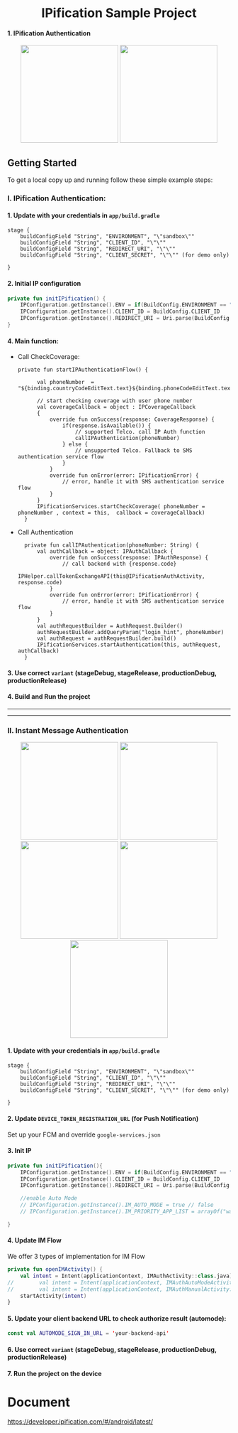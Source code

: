 
<h1 align="center">IPification Sample Project</h1>

#### 1. IPification Authentication
<p align="center">
<img src='https://user-images.githubusercontent.com/4114159/176863776-8961c9d7-a64f-4b14-965e-1ddc222bd96e.png' width='220'>
<img src='https://user-images.githubusercontent.com/4114159/176863792-ee7ffc89-600e-42f8-ad75-2475726c5929.png' width='220'>

</p>

<!-- GETTING STARTED -->
## Getting Started

To get a local copy up and running follow these simple example steps:

### I. IPification Authentication:

#### 1. Update with your credentials in `app/build.gradle`
```
stage {
    buildConfigField "String", "ENVIRONMENT", "\"sandbox\""
    buildConfigField "String", "CLIENT_ID", "\"\""
    buildConfigField "String", "REDIRECT_URI", "\"\""
    buildConfigField "String", "CLIENT_SECRET", "\"\"" (for demo only)

}
```
#### 2. Initial IP configuration
```IPificationAuthActivity.kt
private fun initIPification() {
    IPConfiguration.getInstance().ENV = if(BuildConfig.ENVIRONMENT == "sandbox" ) IPEnvironment.SANDBOX else IPEnvironment.PRODUCTION
    IPConfiguration.getInstance().CLIENT_ID = BuildConfig.CLIENT_ID
    IPConfiguration.getInstance().REDIRECT_URI = Uri.parse(BuildConfig.REDIRECT_URI)
}
```
#### 4. Main function:
* Call CheckCoverage:
  ```
  private fun startIPAuthenticationFlow() {

        val phoneNumber  = "${binding.countryCodeEditText.text}${binding.phoneCodeEditText.text}"

        // start checking coverage with user phone number
        val coverageCallback = object : IPCoverageCallback
        {
            override fun onSuccess(response: CoverageResponse) {
                if(response.isAvailable()) {
                    // supported Telco. call IP Auth function
                    callIPAuthentication(phoneNumber)
                } else {
                    // unsupported Telco. Fallback to SMS authentication service flow
                }
            }
            override fun onError(error: IPificationError) {
                // error, handle it with SMS authentication service flow
            }
        }
        IPificationServices.startCheckCoverage( phoneNumber = phoneNumber , context = this,  callback = coverageCallback)
    }
  ```
* Call Authentication
  ```
    private fun callIPAuthentication(phoneNumber: String) {
        val authCallback = object: IPAuthCallback {
            override fun onSuccess(response: IPAuthResponse) {
                // call backend with {response.code}
                IPHelper.callTokenExchangeAPI(this@IPificationAuthActivity, response.code)
            }
            override fun onError(error: IPificationError) {
                // error, handle it with SMS authentication service flow
            }
        }
        val authRequestBuilder = AuthRequest.Builder()
        authRequestBuilder.addQueryParam("login_hint", phoneNumber)
        val authRequest = authRequestBuilder.build()
        IPificationServices.startAuthentication(this, authRequest, authCallback)
    }
  ```
#### 3. Use correct `variant` (stageDebug, stageRelease, productionDebug, productionRelease)

#### 4. Build and Run the project

------------------------------------------------------------------------
------------------------------------------------------------------------

### II. Instant Message Authentication
<p align="center">
<img src='https://user-images.githubusercontent.com/4114159/176865227-d9b565c4-ec0e-44f3-80a4-c39d960ae066.png' width='220'>
<img src='https://user-images.githubusercontent.com/4114159/176865253-856df6fd-a951-4ba0-bf76-22d47d276743.png' width='220'>
<img src='https://user-images.githubusercontent.com/4114159/176865288-c842e3ce-7d9f-45bc-93c8-15f370d48961.png' width='220'>
<img src='https://user-images.githubusercontent.com/4114159/176865314-04082643-c9fc-475d-99b4-c873e1d90152.png' width='220'>
<img src='https://user-images.githubusercontent.com/4114159/176865326-b7eb2c08-0c3f-466c-aa88-712e42eb782f.png' width='220'>
</p>


#### 1. Update with your credentials in `app/build.gradle`
```
stage {
    buildConfigField "String", "ENVIRONMENT", "\"sandbox\""
    buildConfigField "String", "CLIENT_ID", "\"\""
    buildConfigField "String", "REDIRECT_URI", "\"\""
    buildConfigField "String", "CLIENT_SECRET", "\"\"" (for demo only)

}
```

#### 2. Update `DEVICE_TOKEN_REGISTRATION_URL` (for Push Notification)
Set up your FCM and override `google-services.json`
#### 3. Init IP
```IMAuthAutoModeActivity.kt
private fun initIPification(){
    IPConfiguration.getInstance().ENV = if(BuildConfig.ENVIRONMENT == "sandbox" ) IPEnvironment.SANDBOX else IPEnvironment.PRODUCTION
    IPConfiguration.getInstance().CLIENT_ID = BuildConfig.CLIENT_ID
    IPConfiguration.getInstance().REDIRECT_URI = Uri.parse(BuildConfig.REDIRECT_URI) // this uri should be do S2S to exchange token

    //enable Auto Mode
    // IPConfiguration.getInstance().IM_AUTO_MODE = true // false
    // IPConfiguration.getInstance().IM_PRIORITY_APP_LIST = arrayOf("wa")

}
```
#### 4. Update IM Flow
We offer 3 types of implementation for IM Flow
```MainActivity.kt
private fun openIMActivity() {
    val intent = Intent(applicationContext, IMAuthActivity::class.java) 
//        val intent = Intent(applicationContext, IMAuthAutoModeActivity::class.java) // https://developer.ipification.com/#/android-automode/latest/
//        val intent = Intent(applicationContext, IMAuthManualActivity::class.java) // https://developer.ipification.com/#/android/latest/?id=_3-instant-message-im-authentication-flow-manual-implementation
    startActivity(intent)
}
```

#### 5. Update your client backend URL to check authorize result (automode):
```Constant.kt
const val AUTOMODE_SIGN_IN_URL = 'your-backend-api'
```

#### 6. Use correct `variant` (stageDebug, stageRelease, productionDebug, productionRelease)

#### 7. Run the project on the device

# Document

https://developer.ipification.com/#/android/latest/
